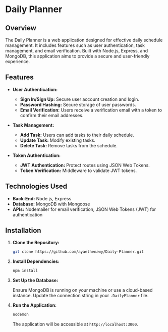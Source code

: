 # Daily Planner

## Overview

The Daily Planner is a web application designed for effective daily schedule management. It includes features such as user authentication, task management, and email verification. Built with Node.js, Express, and MongoDB, this application aims to provide a secure and user-friendly experience.

## Features

- **User Authentication:**
  - **Sign In/Sign Up:** Secure user account creation and login.
  - **Password Hashing:** Secure storage of user passwords.
  - **Email Verification:** Users receive a verification email with a token to confirm their email addresses.

- **Task Management:**
  - **Add Task:** Users can add tasks to their daily schedule.
  - **Update Task:** Modify existing tasks.
  - **Delete Task:** Remove tasks from the schedule.

- **Token Authentication:**
  - **JWT Authentication:** Protect routes using JSON Web Tokens.
  - **Token Verification:** Middleware to validate JWT tokens.

## Technologies Used

- **Back-End:** Node.js, Express
- **Database:** MongoDB with Mongoose
- **APIs:** Nodemailer for email verification, JSON Web Tokens (JWT) for authentication

## Installation

1. **Clone the Repository:**

   ```bash
   git clone https://github.com/ayaelhenawy/Daily-Planner.git
   ```

2. **Install Dependencies:**

   ```bash
   npm install
   ```

3. **Set Up the Database:**

   Ensure MongoDB is running on your machine or use a cloud-based instance. Update the connection string in your `.DailyPlanner` file.


6. **Run the Application:**

   ```bash
   nodemon
   ```

   The application will be accessible at `http://localhost:3000`.



